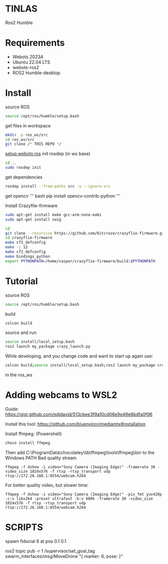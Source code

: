 # TINLAS
Ros2 Humble
# Requirements
* Webots 2023A
* Ubuntu 22.04 LTS
* webots-ros2
* ROS2 Humble-desktop
# Install
source ROS
``` bash
source /opt/ros/humble/setup.bash
```
get files in workspace
``` bash
mkdir -p ros_ws/src 
cd ros_ws/src
git clone /* THIS REPO */
```
[setup webots ros](https://docs.ros.org/en/humble/Tutorials/Advanced/Simulators/Webots/Setting-Up-Simulation-Webots-Basic.html)
init rosdep (in ws base)
``` bash
cd ..
sudo rosdep init
```
get dependencies
``` bash
rosdep install --from-paths src -y --ignore-src
```
get opencv
''' bash
pip install opencv-contrib-python
'''

Install Crazyflie-firmware
``` bash
sudo apt-get install make gcc-arm-none-eabi
sudo apt-get install swig

cd
git clone --recursive https://github.com/bitcraze/crazyflie-firmware.git
cd crazyflie-firmware
make cf2_defconfig
make -j 12
make cf2_defconfig
make bindings_python
export PYTHONPATH=/home/casper/crazyflie-firmware/build:$PYTHONPATH
```

# Tutorial
source ROS
``` bash
source /opt/ros/humble/setup.bash
```
build
``` bash
colcon build
```
source and run
``` bash
source install/local_setup.bash
ros2 launch my_package crazy_launch.py
```

While developing, and you change code and want to start up again use:
``` bash
colcon build;source install/local_setup.bash;ros2 launch my_package crazy_launch.py
```
in the ros_ws

# Adding webcams to WSL2

Guide: https://gist.github.com/edjdavid/513cbee3f9a10cd06e9e49e8bdfa0f96

Install this tool: https://github.com/bluenviron/mediamtx#installation

Install ffmpeg: (Powershell)
``` bash
choco install ffmpeg
```
Then add C:\ProgramData\chocolatey\lib\ffmpeg\tools\ffmpeg\bin to the Windows PATH
Bad quality stream
```
ffmpeg -f dshow -i video="Sony Camera (Imaging Edge)" -framerate 30 -video_size 1024x576 -f rtsp -rtsp_transport udp rtsp://172.26.160.1:8554/webcam.h264
```
For better quality video, but slower time:
```
ffmpeg -f dshow -i video="Sony Camera (Imaging Edge)" -pix_fmt yuv420p -c:v libx264 -preset ultrafast -b:v 600k -framerate 30 -video_size 1024x576 -f rtsp -rtsp_transport udp rtsp://172.26.160.1:8554/webcam.h264
```

# SCRIPTS

spawn fiducial 6 at pos 0.1 0.1

ros2 topic pub -r 1 /supervisor/set_goal_tag swarm_interfaces/msg/MoveDrone "{ marker: 6,  pose: }"